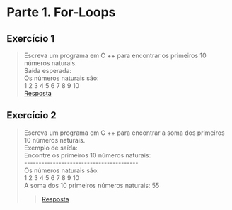 # Parte 1. For-Loops

## Exercício 1

> Escreva um programa em C ++ para encontrar os primeiros 10 números naturais. <br/>
> Saída esperada:<br/>
> Os números naturais são:<br/>
> 1 2 3 4 5 6 7 8 9 10<br/>
> [Resposta](exerc_1.cpp)

## Exercício 2

> Escreva um programa em C ++ para encontrar a soma dos primeiros 10 números naturais. <br/>
> Exemplo de saída:<br/>
> Encontre os primeiros 10 números naturais:<br/>
> ----------------------------------------<br/>
> Os números naturais são:<br/>
> 1 2 3 4 5 6 7 8 9 10<br/>
> A soma dos 10 primeiros números naturais: 55<br/>
> > [Resposta](exerc_2.cpp)
